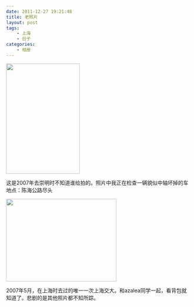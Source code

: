 ```yaml
---
date: 2011-12-27 19:21:48
title: 老照片
layout: post
tags:
    - 上海
    - 日子
categories:
    - 相册
---
```

<a href="http://ztpala.com/wp-content/uploads/2011/12/aae2febf7847730918d81fe0.jpg"><img class="alignnone size-medium wp-image-5052" title="崇明" src="http://ztpala.com/wp-content/uploads/2011/12/aae2febf7847730918d81fe0-200x300.jpg" alt="" width="200" height="300" /></a>

这是2007年去崇明时不知道谁给拍的。照片中我正在检查一辆貌似中轴坏掉的车 地点：陈海公路尽头

<a href="http://ztpala.com/wp-content/uploads/2011/12/2115960f70ddefe8ab645781.jpg"><img class="alignnone size-medium wp-image-5053" title="上海交大" src="http://ztpala.com/wp-content/uploads/2011/12/2115960f70ddefe8ab645781-300x225.jpg" alt="" width="300" height="225" /></a>

2007年5月，在上海时去过的唯一一次上海交大。和azalea同学一起，看背包就知道了。悲剧的是其他照片都不知所踪。